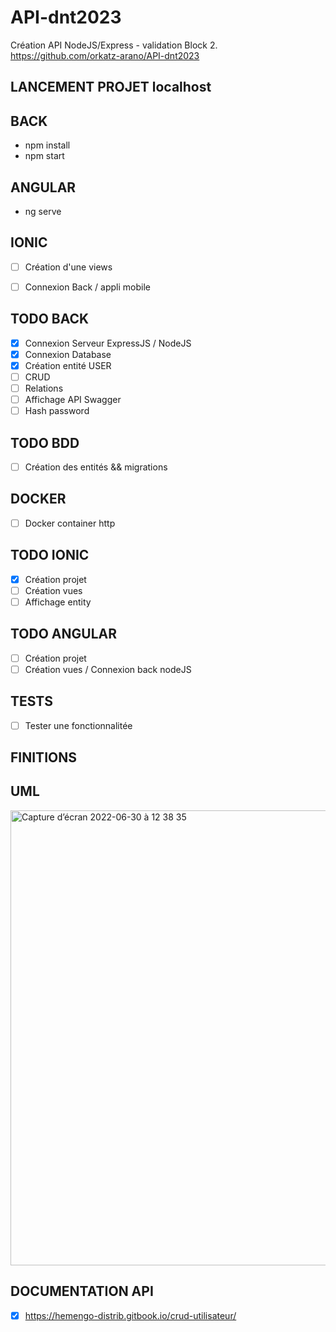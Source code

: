 # API-dnt2023
Création API NodeJS/Express - validation Block 2.
https://github.com/orkatz-arano/API-dnt2023

## LANCEMENT PROJET localhost
## BACK
- npm install 
- npm start

## ANGULAR
- ng serve

## IONIC
- [ ] Création d'une views
- [ ] Connexion Back / appli mobile


## TODO BACK
- [x] Connexion Serveur ExpressJS / NodeJS
- [x] Connexion Database
- [x] Création entité USER
- [ ] CRUD
- [ ] Relations
- [ ] Affichage API Swagger
- [ ] Hash password

## TODO BDD
- [ ] Création des entités && migrations

## DOCKER
- [ ] Docker container http

## TODO IONIC
- [x] Création projet
- [ ] Création vues
- [ ] Affichage entity

## TODO ANGULAR
- [ ] Création projet
- [ ] Création vues / Connexion back nodeJS
 
## TESTS
- [ ] Tester une fonctionnalitée

## FINITIONS 

## UML
<img width="728" alt="Capture d’écran 2022-06-30 à 12 38 35" src="https://user-images.githubusercontent.com/108459343/176658079-7e9d4731-2a49-442c-855c-50cb7848b6de.png">

## DOCUMENTATION API
- [x] https://hemengo-distrib.gitbook.io/crud-utilisateur/

